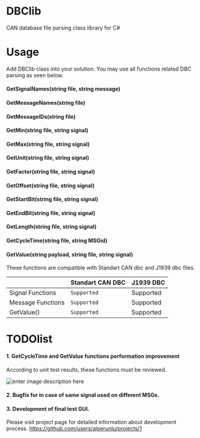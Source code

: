 
# DBClib

CAN database file parsing class library for C#

# Usage

Add DBClib class into your solution. You may use all functions related DBC parsing as seen below.

#### GetSignalNames(string file, string message)
#### GetMessageNames(string file)
#### GetMessageIDs(string file)
#### GetMin(string file, string signal)
#### GetMax(string file, string signal)
#### GetUnit(string file, string signal)
#### GetFactor(string file, string signal)
#### GetOffset(string file, string signal)
#### GetStartBit(string file, string signal)
#### GetEndBit(string file, string signal)
#### GetLength(string file, string signal)
#### GetCycleTime(string file, string MSGid)
#### GetValue(string payload, string file, string signal)

These functions are compatible with Standart CAN dbc and J1939 dbc files.

|                |Standart CAN DBC                        |J1939 DBC                        |
|----------------|-------------------------------|-----------------------------|
|Signal Functions|`Supported`            |Supported            |
|Message Functions          |`Supported`            |Supported            |
|GetValue()          |`Supported`|Supported

# TODOlist

#### 1. GetCycleTime and GetValue functions performation improvement

According to unit test results, these functions must be reviewed.

![enter image description here](https://i.imgur.com/sVDwb1G.png)

#### 2. Bugfix for in case of same signal used on different MSGs.
#### 3. Development of final test GUI.

Please visit project page for detailed information about development process. 
https://github.com/users/alperunlu/projects/1
